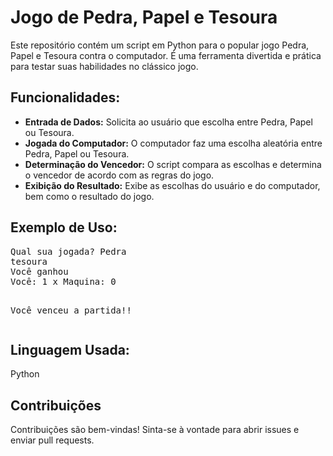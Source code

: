   <h1>Jogo de Pedra, Papel e Tesoura</h1>
  <p>Este repositório contém um script em Python para o popular jogo Pedra, Papel e Tesoura contra o computador. É uma ferramenta divertida e prática para testar suas habilidades no clássico jogo.</p>
  
  <h2>Funcionalidades:</h2>
  <ul>
      <li><strong>Entrada de Dados:</strong> Solicita ao usuário que escolha entre Pedra, Papel ou Tesoura.</li>
      <li><strong>Jogada do Computador:</strong> O computador faz uma escolha aleatória entre Pedra, Papel ou Tesoura.</li>
      <li><strong>Determinação do Vencedor:</strong> O script compara as escolhas e determina o vencedor de acordo com as regras do jogo.</li>
      <li><strong>Exibição do Resultado:</strong> Exibe as escolhas do usuário e do computador, bem como o resultado do jogo.</li>
  </ul>

  <h2>Exemplo de Uso:</h2>
  <pre>
Qual sua jogada? Pedra
tesoura
Você ganhou
Você: 1 x Maquina: 0

Você venceu a partida!!
  </pre>

  <h2>Linguagem Usada:</h2>
  <p>Python</p>

  <h2>Contribuições</h2>
  <p>Contribuições são bem-vindas! Sinta-se à vontade para abrir issues e enviar pull requests.</p>
</div>
</body>
</html>
